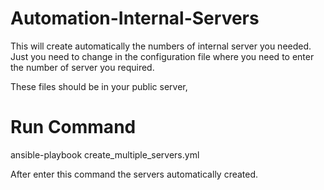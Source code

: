 # Automation-Internal-Servers
This will create automatically the numbers of internal server you needed. Just you need to change in the configuration file where you need to enter the number of server you required. 

These files should be in your public server,
# Run Command 

ansible-playbook create_multiple_servers.yml

After enter this command the servers automatically created.
